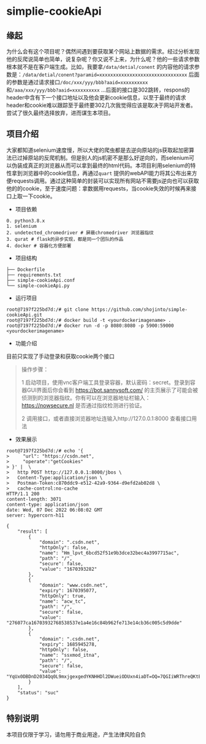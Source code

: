 # simplie-cookieApi

## 缘起

为什么会有这个项目呢？偶然间遇到要获取某个网站上数据的需求。经过分析发现他的反爬说简单也简单，说复杂呢？你又说不上来，为什么呢？他的一些请求参数根本就不是在客户端生成。比如，我要拿`/data/detial/conent`
的内容他的请求参数是：`/data/detial/conent?paramid=xxxxxxxxxxxxxxxxxxxxxxxxxxxxxxxx`
后面的参数是通过请求接口`/doc/xxx/yyy/bbb?aaid=xxxxxxxxxx`和`/aaa/xxx/yyy/bbb?aaid=xxxxxxxxxx`
...后面的接口是302跳转，respons的header中含有下一个接口地址以及他会更新cookie信息，以至于最终的请求header和cookie难以跟踪至于最终要302几次我觉得应该是取决于网站开发者。尝试了很久最终选择放弃，进而谋生本项目。

## 项目介绍

大家都知道selenium速度慢，所以大佬的爬虫都是去逆向原站的js获取起加密算法已过掉原站的反爬机制。但是别人的js机密不是那么好逆向的，而selenium可以伪装成真正的浏览器从而可以拿到最终的html代码。本项目利用selenium的特性拿到浏览器中的cookie信息，再通过`quart`
提供的webAPI能力将其公布出来方便requests调用。通过这种简单的封装可以实现所有网站不需要js逆向也可以获取他的的cookie，至于速度问题：拿数据用requests，当cookie失效的时候再来接口上取一下cookie。

- 项目依赖

```shell
0. python3.8.x 
1. selenium
2. undetected_chromedriver # 屏蔽chromedriver 浏览器指纹
3. qurat # flask的异步实现，都是同一个团队的作品
4. docker # 容器化方便部署
```

- 项目结构

```shell
├── Dockerfile
├── requirements.txt
├── simple-cookieApi.conf
└── simple-cookieApi.py
```

- 运行项目

```shell
root@7197f225bd7d:/# git clone https://github.com/shojinto/simple-cookieApi.git
root@7197f225bd7d:/# docker build -t <yourdockerimagename> .
root@7197f225bd7d:/# docker run -d -p 8080:8080 -p 5900:59000 <yourdockerimagename>
```

- 功能介绍

目前只实现了手动登录和获取cookie两个接口
> 操作步骤：
>
> 1 启动项目，使用vnc客户端工具登录容器，默认密码：secret。登录到容器GUI界面后你会看到 https://bot.sannysoft.com/ 的主页展示了可能会被侦测到的浏览器指纹。你有可以在浏览器地址栏输入：https://nowsecure.nl 是否通过指纹检测进行验证。
>
> 2 调用接口，或者直接浏览器地址连输入http://127.0.0.1:8000 查看接口用法

- 效果展示

```shell
root@7197f225bd7d:/# echo '{
>     "url": "https://csdn.net",
>     "operate":"getCookies"
> }' |  \
>   http POST http://127.0.0.1:8000/jbos \
>   Content-Type:application/json \
>   Postman-Token:c870ddc9-e512-42a9-9364-d9efd2ab02d8 \
>   cache-control:no-cache
HTTP/1.1 200
content-length: 3071
content-type: application/json
date: Wed, 07 Dec 2022 06:08:02 GMT
server: hypercorn-h11

{
    "result": [
        {
            "domain": ".csdn.net",
            "httpOnly": false,
            "name": "Hm_lpvt_6bcd52f51e9b3dce32bec4a3997715ac",
            "path": "/",
            "secure": false,
            "value": "1670393282"
        },
        {
            "domain": "www.csdn.net",
            "expiry": 1670395077,
            "httpOnly": true,
            "name": "acw_tc",
            "path": "/",
            "secure": false,
            "value": "276077ca16703932768538537e1a4e16c84b962fe713e14cb36c005c5d9dde"
        },
        {
            "domain": ".csdn.net",
            "expiry": 1685945278,
            "httpOnly": false,
            "name": "ssxmod_itna",
            "path": "/",
            "secure": false,
            "value": "YqUx0DBDnD2034Qq0L9mxjgexgedYKNHHDl2DWueiODUxn4iaDT=OQ=7QGIiWRThreQKtELYqq3KW4x5so=th0eDQxY6FDfqDzDDhd4QD/4w+oYIDYYDtxBAfD3RdDWCqB6MDtqDkLD0+HD7pFlx08DeFdz2DDUerwKWyQDCyaD7KDn=qDAhYDm64DRgPDe64D91PDw6Rm8xG7DAyAyxi3cODHK0LxDQmxpKv69K7p7UEvhbSv+zPfw8koB6vszxib6j8wcr1sL7dt3WRDv1u=ACbeQBm4KQnO4=GerGRDq02PAAiqqBDVmBC9iDD==="
        }
    ],
    "status": "suc"
}

```

## 特别说明

本项目仅限于学习，请勿用于商业用途，产生法律风险自负

